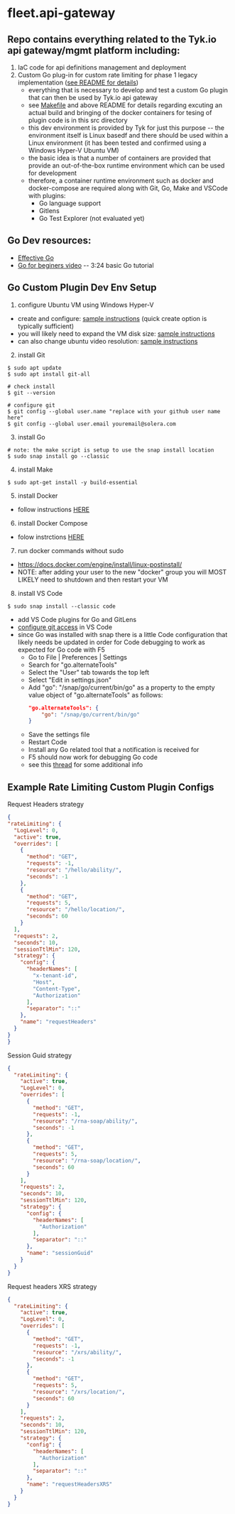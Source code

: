 # fleet.api-gateway
## Repo contains everything related to the Tyk.io api gateway/mgmt platform including:
1. IaC code for api definitions management and deployment
2. Custom Go plug-in for custom rate limiting for phase 1 legacy implementation ([see README for details](src/custom-go-plugin/README.md))
   - everything that is necessary to develop and test a custom Go plugin that can then be used by Tyk.io api gateway 
   - see [Makefile](https://github.com/Omnitracs/fleet.api-gateway/blob/develop/src/custom-go-plugin/Makefile) and above README for details regarding excuting an actual build and bringing of the docker containers for tesing  of plugin code
   is in this src directory
   - this dev environment is provided by Tyk for just this purpose -- the environment itself is Linux basedf and there should be used within a Linux environment (it has been tested and confirmed using a Windows Hyper-V Ubuntu VM)
   - the basic idea is that a number of containers are provided that provide an out-of-the-box runtime environment which can be used for development
   - therefore, a container runtime environment such as docker and docker-compose are required along with Git, Go, Make and VSCode with plugins:
     - Go language support
     - Gitlens
     - Go Test Explorer (not evaluated yet)
## Go Dev resources:
- [Effective Go](https://go.dev/doc/effective_go)
- [Go for beginers video](https://youtu.be/yyUHQIec83I) -- 3:24 basic Go tutorial

## Go Custom Plugin Dev Env Setup
1. configure Ubuntu VM using Windows Hyper-V
- create and configure: [sample instructions](https://cloudbytes.dev/snippets/install-ubuntu-in-a-vm-on-windows-using-hyper-v) (quick create option is typically sufficient)
- you will likely need to expand the VM disk size: [sample instructions](http://linguist.is/2020/08/12/expand-ubuntu-disk-after-hyper-v-quick-create/)
- can also change ubuntu video resolution: [sample instructions](https://cloudbytes.dev/snippets/make-ubuntu-fullscreen-on-windows-hyper-v)

2. install Git
```shell
$ sudo apt update
$ sudo apt install git-all

# check install
$ git --version

# configure git
$ git config --global user.name "replace with your github user name here"
$ git config --global user.email youremail@solera.com
```
3. install Go
```shell
# note: the make script is setup to use the snap install location
$ sudo snap install go --classic
```
4. install Make 
```shell
$ sudo apt-get install -y build-essential
```
5. install Docker
- follow instructions [HERE](https://www.digitalocean.com/community/tutorials/how-to-install-and-use-docker-on-ubuntu-22-04)

6. install Docker Compose
- folow instrctions [HERE](https://www.digitalocean.com/community/tutorials/how-to-install-and-use-docker-compose-on-ubuntu-22-04)

7. run docker commands without sudo
- https://docs.docker.com/engine/install/linux-postinstall/ 
- NOTE: after adding your user to the new "docker" group you will MOST LIKELY need to shutdown and then restart your VM

8. install VS Code
```shell
$ sudo snap install --classic code
```
- add VS Code plugins for Go and GitLens
- [configure git access](https://code.visualstudio.com/docs/sourcecontrol/github) in VS Code
- since Go was installed with snap there is a little Code configuration that likely needs be updated in order for Code debugging to work as expected for Go code with F5
  - Go to File | Preferences | Settings
  - Search for "go.alternateTools"
  - Select the "User" tab towards the top left
  - Select "Edit in settings.json"
  - Add "go": "/snap/go/current/bin/go" as a property to the empty value object of "go.alternateTools" as follows:
    ```json
    "go.alternateTools": {
        "go": "/snap/go/current/bin/go"
    }
    ```
  - Save the settings file
  - Restart Code
  - Install any Go related tool that a notification is received for
  - F5 should now work for debugging Go code
  - see this [thread](https://github.com/golang/vscode-go/issues/1411#issuecomment-816972221) for some additional info

## Example Rate Limiting Custom Plugin Configs
Request Headers strategy
  ```json
  {
  "rateLimiting": {
    "LogLevel": 0,
    "active": true,
    "overrides": [
      {
        "method": "GET",
        "requests": -1,
        "resource": "/hello/ability/",
        "seconds": -1
      },
      {
        "method": "GET",
        "requests": 5,
        "resource": "/hello/location/",
        "seconds": 60
      }
    ],
    "requests": 2,
    "seconds": 10,
    "sessionTtlMin": 120,
    "strategy": {
      "config": {
        "headerNames": [
          "x-tenant-id",
          "Host",
          "Content-Type",
          "Authorization"
        ],
        "separator": "::"
      },
      "name": "requestHeaders"
    }
  }
}
```
Session Guid strategy
```json
{
  "rateLimiting": {
    "active": true,
    "LogLevel": 0,
    "overrides": [
      {
        "method": "GET",
        "requests": -1,
        "resource": "/rna-soap/ability/",
        "seconds": -1
      },
      {
        "method": "GET",
        "requests": 5,
        "resource": "/rna-soap/location/",
        "seconds": 60
      }
    ],
    "requests": 2,
    "seconds": 10,
    "sessionTtlMin": 120,
    "strategy": {
      "config": {
        "headerNames": [
          "Authorization"
        ],
        "separator": "::"
      },
      "name": "sessionGuid"
    }
  }
}
```
Request headers XRS strategy
```json
{
  "rateLimiting": {
    "active": true,
    "LogLevel": 0,
    "overrides": [
      {
        "method": "GET",
        "requests": -1,
        "resource": "/xrs/ability/",
        "seconds": -1
      },
      {
        "method": "GET",
        "requests": 5,
        "resource": "/xrs/location/",
        "seconds": 60
      }
    ],
    "requests": 2,
    "seconds": 10,
    "sessionTtlMin": 120,
    "strategy": {
      "config": {
        "headerNames": [
          "Authorization"
        ],
        "separator": "::"
      },
      "name": "requestHeadersXRS"
    }
  }
}
```